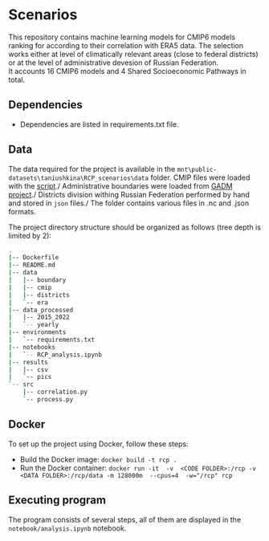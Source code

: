 # Scenarios
This repository contains machine learning models for CMIP6 models ranking for according to their correlation with ERA5 data. The selection works either at level of climatically relevant areas (close to federal districts) or at the level of administrative devesion of Russian Federation.\
It accounts 16 CMIP6 models and 4 Shared Socioeconomic Pathways in total.

## Dependencies

* Dependencies are listed in requirements.txt file.

## Data

The data required for the project is available in the `mnt\public-datasets\taniushkina\RCP_scenarios\data` folder.
CMIP files were loaded with the [script](https://github.com/makboard/WindUtils/blob/main/CMIP/auto_download.py)./
Administrative boundaries were loaded from [GADM project](https://gadm.org/download_country.html)./
Districts division withing Russian Federation performed by hand and stored in `json` files./
The folder contains various files in .nc and .json formats.

The project directory structure should be organized as follows (tree depth is limited by 2):
``` bash
.
|-- Dockerfile
|-- README.md
|-- data
|   |-- boundary
|   |-- cmip
|   |-- districts
|   `-- era
|-- data_processed
|   |-- 2015_2022
|   `-- yearly
|-- environments
|   `-- requirements.txt
|-- notebooks
|   `-- RCP_analysis.ipynb
|-- results
|   |-- csv
|   `-- pics
`-- src
    |-- correlation.py
    `-- process.py
```

## Docker

To set up the project using Docker, follow these steps:

* Build the Docker image: `docker build -t rcp .`
* Run the Docker container: `docker run -it  -v  <CODE FOLDER>:/rcp -v <DATA FOLDER>:/rcp/data -m 128000m  --cpus=4  -w="/rcp" rcp`

## Executing program
The program consists of several steps, all of them are displayed in the `notebook/analysis.ipynb` notebook.